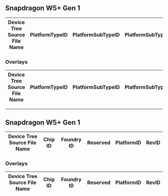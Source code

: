 ## Snapdragon W5+ Gen 1

| Device Tree Source File Name | PlatformTypeID | PlatformSubTypeID | PlatformSubType | Platform Version | ReservedBits | PanelDetection | DDRSize |
|------------------------------|----------------|-------------------|-----------------|------------------|--------------|----------------|---------|

### Overlays

| Device Tree Source File Name | PlatformTypeID | PlatformSubTypeID | PlatformSubType | Platform Version | ReservedBits | PanelDetection | DDRSize |
|------------------------------|----------------|-------------------|-----------------|------------------|--------------|----------------|---------|

---

## Snapdragon W5+ Gen 1

| Device Tree Source File Name | Chip ID                        | Foundry ID | Reserved | PlatformID | RevID         |
|------------------------------|--------------------------------|------------|----------|------------|---------------|

### Overlays

| Device Tree Source File Name | Chip ID                        | Foundry ID | Reserved | PlatformID | RevID         |
|------------------------------|--------------------------------|------------|----------|------------|---------------|